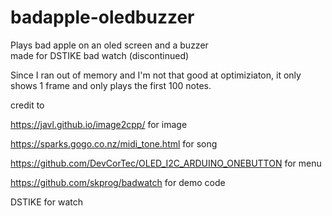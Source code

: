 # badapple-oledbuzzer
Plays bad apple on an oled screen and a buzzer  
made for DSTIKE bad watch (discontinued)

Since I ran out of memory and I'm not that good at optimiziaton, it only shows 1 frame and only plays the first 100 notes. 

credit to 

https://javl.github.io/image2cpp/ for image

https://sparks.gogo.co.nz/midi_tone.html for song

https://github.com/DevCorTec/OLED_I2C_ARDUINO_ONEBUTTON for menu

https://github.com/skprog/badwatch for demo code

DSTIKE for watch
